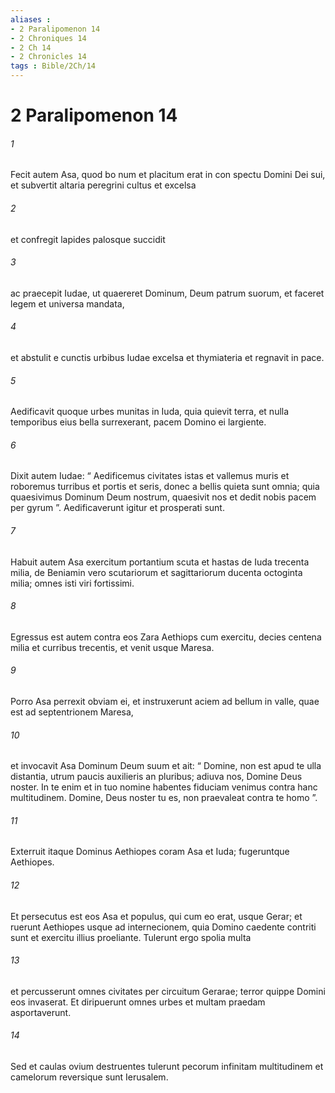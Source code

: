 ```yaml
---
aliases : 
- 2 Paralipomenon 14
- 2 Chroniques 14
- 2 Ch 14
- 2 Chronicles 14
tags : Bible/2Ch/14
---
```


# 2 Paralipomenon 14

###### 1
Fecit autem Asa, quod bo num et placitum erat in con spectu Domini Dei sui, et subvertit altaria peregrini cultus et excelsa 
###### 2
et confregit lapides palosque succidit 
###### 3
ac praecepit Iudae, ut quaereret Dominum, Deum patrum suorum, et faceret legem et universa mandata, 
###### 4
et abstulit e cunctis urbibus Iudae excelsa et thymiateria et regnavit in pace. 
###### 5
Aedificavit quoque urbes munitas in Iuda, quia quievit terra, et nulla temporibus eius bella surrexerant, pacem Domino ei largiente.
###### 6
Dixit autem Iudae: “ Aedificemus civitates istas et vallemus muris et roboremus turribus et portis et seris, donec a bellis quieta sunt omnia; quia quaesivimus Dominum Deum nostrum, quaesivit nos et dedit nobis pacem per gyrum ”. Aedificaverunt igitur et prosperati sunt.
###### 7
Habuit autem Asa exercitum portantium scuta et hastas de Iuda trecenta milia, de Beniamin vero scutariorum et sagittariorum ducenta octoginta milia; omnes isti viri fortissimi.
###### 8
Egressus est autem contra eos Zara Aethiops cum exercitu, decies centena milia et curribus trecentis, et venit usque Maresa. 
###### 9
Porro Asa perrexit obviam ei, et instruxerunt aciem ad bellum in valle, quae est ad septentrionem Maresa, 
###### 10
et invocavit Asa Dominum Deum suum et ait: “ Domine, non est apud te ulla distantia, utrum paucis auxilieris an pluribus; adiuva nos, Domine Deus noster. In te enim et in tuo nomine habentes fiduciam venimus contra hanc multitudinem. Domine, Deus noster tu es, non praevaleat contra te homo ”.
###### 11
Exterruit itaque Dominus Aethiopes coram Asa et Iuda; fugeruntque Aethiopes. 
###### 12
Et persecutus est eos Asa et populus, qui cum eo erat, usque Gerar; et ruerunt Aethiopes usque ad internecionem, quia Domino caedente contriti sunt et exercitu illius proeliante. Tulerunt ergo spolia multa 
###### 13
et percusserunt omnes civitates per circuitum Gerarae; terror quippe Domini eos invaserat. Et diripuerunt omnes urbes et multam praedam asportaverunt. 
###### 14
Sed et caulas ovium destruentes tulerunt pecorum infinitam multitudinem et camelorum reversique sunt Ierusalem.
